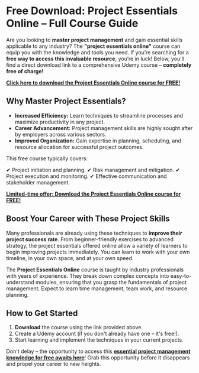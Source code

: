 # Free Download: Project Essentials Online – Full Course Guide

Are you looking to **master project management** and gain essential skills applicable to any industry? The **"project essentials online"** course can equip you with the knowledge and tools you need. If you’re searching for a **free way to access this invaluable resource**, you’re in luck! Below, you'll find a direct download link to a comprehensive Udemy course – **completely free of charge!**

[**Click here to download the Project Essentials Online course for FREE!**](https://udemywork.com/project-essentials-online)

## Why Master Project Essentials?

*   **Increased Efficiency:** Learn techniques to streamline processes and maximize productivity in any project.
*   **Career Advancement:** Project management skills are highly sought after by employers across various sectors.
*   **Improved Organization:** Gain expertise in planning, scheduling, and resource allocation for successful project outcomes.

This free course typically covers:

✔ Project initiation and planning.
✔ Risk management and mitigation.
✔ Project execution and monitoring.
✔ Effective communication and stakeholder management.

[**Limited-time offer: Download the Project Essentials Online course for FREE!**](https://udemywork.com/project-essentials-online)

## Boost Your Career with These Project Skills

Many professionals are already using these techniques to **improve their project success rate**. From beginner-friendly exercises to advanced strategy, the project essentials offered online allow a variety of learners to begin improving projects immediately. You can learn to work with your own timeline, in your own space, and at your own speed.

The **Project Essentials Online** course is taught by industry professionals with years of experience. They break down complex concepts into easy-to-understand modules, ensuring that you grasp the fundamentals of project management. Expect to learn time management, team work, and resource planning.

## How to Get Started

1.  **Download** the course using the link provided above.
2.  Create a Udemy account (if you don't already have one – it's free!).
3.  Start learning and implement the techniques in your current projects.

Don't delay – the opportunity to access this **[essential project management knowledge for free awaits here](https://udemywork.com/project-essentials-online)**! Grab this opportunity before it disappears and propel your career to new heights.
